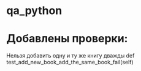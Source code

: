 # qa_python
# Добавлены проверки:

Нельзя добавить одну и ту же книгу дважды
def test_add_new_book_add_the_same_book_fail(self)



